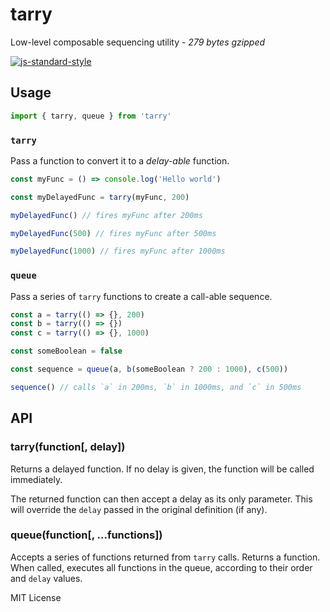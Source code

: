 # tarry 
Low-level composable sequencing utility - *279 bytes gzipped*

[![js-standard-style](https://cdn.rawgit.com/feross/standard/master/badge.svg)](http://standardjs.com)

## Usage
```javascript
import { tarry, queue } from 'tarry'
```

### `tarry`
Pass a function to convert it to a *delay-able* function.

```javascript
const myFunc = () => console.log('Hello world')

const myDelayedFunc = tarry(myFunc, 200)

myDelayedFunc() // fires myFunc after 200ms

myDelayedFunc(500) // fires myFunc after 500ms

myDelayedFunc(1000) // fires myFunc after 1000ms
```

### `queue`
Pass a series of `tarry` functions to create a call-able sequence.
```javascript
const a = tarry(() => {}, 200)
const b = tarry(() => {})
const c = tarry(() => {}, 1000)

const someBoolean = false

const sequence = queue(a, b(someBoolean ? 200 : 1000), c(500))

sequence() // calls `a` in 200ms, `b` in 1000ms, and `c` in 500ms
```

## API

### tarry(function[, delay])
Returns a delayed function. If no delay is given, the function will be called immediately.

The returned function can then accept a delay as its only parameter. This will override the `delay` passed in the original definition (if any).

### queue(function[, ...functions])
Accepts a series of functions returned from `tarry` calls. Returns a function. When called, executes all functions in the queue, according to their order and `delay` values.

MIT License

